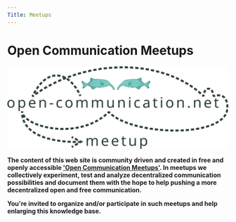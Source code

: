 ```yaml
---
Title: Meetups
---
```



# Open Communication Meetups

![Open Communication Meetups](meetup.svg)

**The content of this web site is community driven and created in free and openly accessible ['Open Communication Meetups'](/meetups). In meetups we collectively experiment, test and analyze decentralized communication possibilities and document them with the hope to help pushing a more decentralized open and free communication.**

**You're invited to organize and/or participate in such meetups and help enlarging this knowledge base.**


